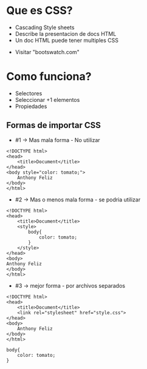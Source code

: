 # Que es CSS?
- Cascading Style sheets
- Describe la presentacion de docs HTML
- Un doc HTML puede tener multiples CSS

* Visitar "bootswatch.com"

# Como funciona?
- Selectores
- Seleccionar +1 elementos
- Propiedades

## Formas de importar CSS
- #1 -> Mas mala forma - No utilizar
```
<!DOCTYPE html>
<head>
    <title>Document</title>
</head>
<body style="color: tomato;">
    Anthony Feliz
</body>
</html>
```
- #2 -> Mas o menos mala forma - se podria utilizar
```
<!DOCTYPE html>
<head>
    <title>Document</title>
    <style>
        body{
            color: tomato;
        }
    </style>
</head>
<body>
Anthony Feliz
</body>
</html>
```
- #3 -> mejor forma - por archivos separados
```
<!DOCTYPE html>
<head>
    <title>Document</title>
    <link rel="stylesheet" href="style.css">
</head>
<body>
    Anthony Feliz
</body>
</html>
```
```
body{
    color: tomato;
}
```
